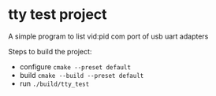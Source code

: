 # tty test project

A simple program to list vid:pid com port of usb uart adapters

Steps to build the project:

- configure `cmake --preset default`
- build `cmake --build --preset default`
- run `./build/tty_test`
